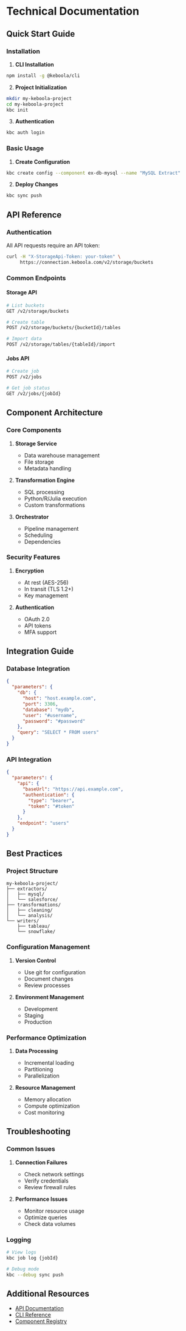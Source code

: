 # Technical Documentation

## Quick Start Guide

### Installation

1. **CLI Installation**
```bash
npm install -g @keboola/cli
```

2. **Project Initialization**
```bash
mkdir my-keboola-project
cd my-keboola-project
kbc init
```

3. **Authentication**
```bash
kbc auth login
```

### Basic Usage

1. **Create Configuration**
```bash
kbc create config --component ex-db-mysql --name "MySQL Extract"
```

2. **Deploy Changes**
```bash
kbc sync push
```

## API Reference

### Authentication

All API requests require an API token:

```bash
curl -H "X-StorageApi-Token: your-token" \
     https://connection.keboola.com/v2/storage/buckets
```

### Common Endpoints

#### Storage API

```bash
# List buckets
GET /v2/storage/buckets

# Create table
POST /v2/storage/buckets/{bucketId}/tables

# Import data
POST /v2/storage/tables/{tableId}/import
```

#### Jobs API

```bash
# Create job
POST /v2/jobs

# Get job status
GET /v2/jobs/{jobId}
```

## Component Architecture

### Core Components

1. **Storage Service**
   - Data warehouse management
   - File storage
   - Metadata handling

2. **Transformation Engine**
   - SQL processing
   - Python/R/Julia execution
   - Custom transformations

3. **Orchestrator**
   - Pipeline management
   - Scheduling
   - Dependencies

### Security Features

1. **Encryption**
   - At rest (AES-256)
   - In transit (TLS 1.2+)
   - Key management

2. **Authentication**
   - OAuth 2.0
   - API tokens
   - MFA support

## Integration Guide

### Database Integration

```json
{
  "parameters": {
    "db": {
      "host": "host.example.com",
      "port": 3306,
      "database": "mydb",
      "user": "#username",
      "password": "#password"
    },
    "query": "SELECT * FROM users"
  }
}
```

### API Integration

```json
{
  "parameters": {
    "api": {
      "baseUrl": "https://api.example.com",
      "authentication": {
        "type": "bearer",
        "token": "#token"
      }
    },
    "endpoint": "users"
  }
}
```

## Best Practices

### Project Structure
```
my-keboola-project/
├── extractors/
│   ├── mysql/
│   └── salesforce/
├── transformations/
│   ├── cleaning/
│   └── analysis/
└── writers/
    ├── tableau/
    └── snowflake/
```

### Configuration Management

1. **Version Control**
   - Use git for configuration
   - Document changes
   - Review processes

2. **Environment Management**
   - Development
   - Staging
   - Production

### Performance Optimization

1. **Data Processing**
   - Incremental loading
   - Partitioning
   - Parallelization

2. **Resource Management**
   - Memory allocation
   - Compute optimization
   - Cost monitoring

## Troubleshooting

### Common Issues

1. **Connection Failures**
   - Check network settings
   - Verify credentials
   - Review firewall rules

2. **Performance Issues**
   - Monitor resource usage
   - Optimize queries
   - Check data volumes

### Logging

```bash
# View logs
kbc job log {jobId}

# Debug mode
kbc --debug sync push
```

## Additional Resources

- [API Documentation](https://developers.keboola.com)
- [CLI Reference](https://developers.keboola.com/cli)
- [Component Registry](https://components.keboola.com) 